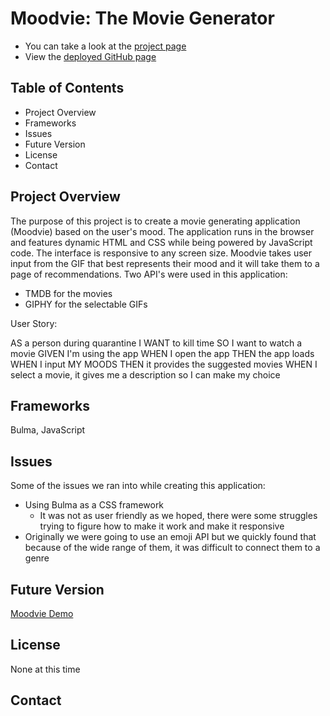 # Moodvie: The Movie Generator 
* You can take a look at the [project page](https://github.com/lincguo93/Moodvie)
* View the [deployed GitHub page]()

## Table of Contents
* Project Overview
* Frameworks
* Issues 
* Future Version 
* License
* Contact

## Project Overview 

The purpose of this project is to create a movie generating application (Moodvie) based on the user's mood. The application runs in the browser and features dynamic HTML and CSS while being powered by JavaScript code. The interface is responsive to any screen size. Moodvie takes user input from the GIF that best represents their mood and it will take them to a page of recommendations. Two API's were used in this application: 
* TMDB for the movies
* GIPHY for the selectable GIFs

User Story:

AS a person during quarantine
I WANT to kill time
SO I want to watch a movie
GIVEN I'm using the app
WHEN I open the app
THEN the app loads
WHEN I input MY MOODS 
THEN it provides the suggested movies
WHEN I select a movie, it gives me a description so I can make my choice



## Frameworks
Bulma, JavaScript 

## Issues 

Some of the issues we ran into while creating this application: 
* Using Bulma as a CSS framework 
    * It was not as user friendly as we hoped, there were some struggles trying to figure how to make it work and make it responsive
* Originally we were going to use an emoji API but we quickly found that because of the wide range of them, it was difficult to connect them to a genre

## Future Version 




[Moodvie Demo](moodviegif.gif) 


## License 
None at this time

## Contact
